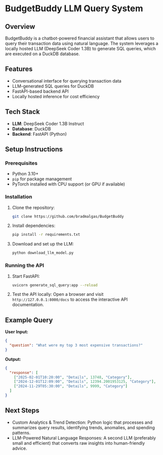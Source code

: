 # BudgetBuddy LLM Query System

## Overview

BudgetBuddy is a chatbot-powered financial assistant that allows users to query their transaction data using natural language. The system leverages a locally hosted LLM (DeepSeek Coder 1.3B) to generate SQL queries, which are executed on a DuckDB database.

## Features

- Conversational interface for querying transaction data
- LLM-generated SQL queries for DuckDB
- FastAPI-based backend API
- Locally hosted inference for cost efficiency

## Tech Stack

- **LLM**: DeepSeek Coder 1.3B Instruct
- **Database**: DuckDB
- **Backend**: FastAPI (Python)

## Setup Instructions

### Prerequisites

- Python 3.10+
- `pip` for package management
- PyTorch installed with CPU support (or GPU if available)

### Installation

1. Clone the repository:
   ```bash
   git clone https://github.com/bradmalgas/BudgetBuddy
   ```
2. Install dependencies:
   ```bash
   pip install -r requirements.txt
   ```
3. Download and set up the LLM:
   ```bash
   python download_llm_model.py
   ```

### Running the API

1. Start FastAPI:
   ```bash
   uvicorn generate_sql_query:app --reload
   ```
2. Test the API locally:
   Open a browser and visit `http://127.0.0.1:8000/docs` to access the interactive API documentation.

## Example Query

**User Input:**

```json
{
  "question": "What were my top 3 most expensive transactions?"
}
```

**Output:**

```json
{
  "response": [
    ["2025-02-01T10:20:00", "Details", 13748, "Category"],
    ["2024-12-01T12:09:00", "Details", 12394.2001953125, "Category"],
    ["2024-11-29T05:30:00", "Details", 9999, "Category"]
  ]
}
```

## Next Steps

- Custom Analytics & Trend Detection: Python logic that processes and summarizes query results, identifying trends, anomalies, and spending patterns.
- LLM-Powered Natural Language Responses: A second LLM (preferably small and efficient) that converts raw insights into human-friendly advice.
